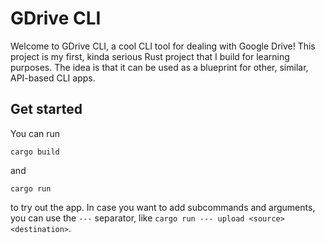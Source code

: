 # GDrive CLI

Welcome to GDrive CLI, a cool CLI tool for dealing with Google Drive! This project is my first, kinda serious Rust project that I build for learning purposes. The idea is that it can be used as a blueprint for other, similar, API-based CLI apps.

## Get started

You can run 

```
cargo build
```

and

```
cargo run
```

to try out the app. In case you want to add subcommands and arguments, you can use the `---` separator, like `cargo run --- upload <source> <destination>`.


